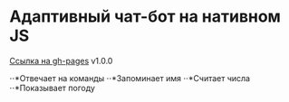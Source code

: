 # Адаптивный чат-бот на нативном JS

[Ссылка на gh-pages](https://okparanoid.github.io/chatbot/)
v1.0.0

⋅⋅*Отвечает на команды
⋅⋅*Запоминает имя
⋅⋅*Считает числа
⋅⋅*Показывает погоду 
